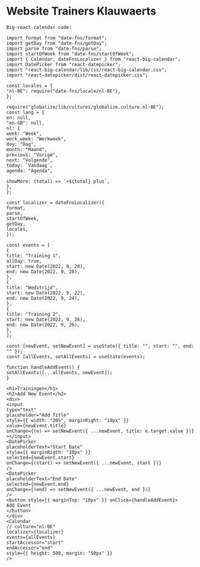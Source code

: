 # Website Trainers Klauwaerts

    Big-react-calendar code:

    import format from "date-fns/format";
    import getDay from "date-fns/getDay";
    import parse from "date-fns/parse";
    import startOfWeek from "date-fns/startOfWeek";
    import { Calendar, dateFnsLocalizer } from "react-big-calendar";
    import DatePicker from "react-datepicker";
    import "react-big-calendar/lib/css/react-big-calendar.css";
    import "react-datepicker/dist/react-datepicker.css";

    const locales = {
    "nl-BE": require("date-fns/locale/nl-BE"),
    };

    require("globalize/lib/cultures/globalize.culture.nl-BE");
    const lang = {
    en: null,
    "en-GB": null,
    nl: {
    week: "Week",
    work_week: "Werkweek",
    day: "Dag",
    month: "Maand",
    previous: "Vorige",
    next: "Volgende",
    today: `Vandaag`,
    agenda: "Agenda",

    showMore: (total) => `+${total} plus`,
    },
    };

    const localizer = dateFnsLocalizer({
    format,
    parse,
    startOfWeek,
    getDay,
    locales,
    });

    const events = [
    {
    title: "Training 1",
    allDay: true,
    start: new Date(2022, 9, 28),
    end: new Date(2022, 9, 28),
    },
    {
    title: "Wedstrijd",
    start: new Date(2022, 9, 22),
    end: new Date(2022, 9, 24),
    },
    {
    title: "Training 2",
    start: new Date(2022, 9, 26),
    end: new Date(2022, 9, 26),
    },
    ];

    const [newEvent, setNewEvent] = useState({ title: "", start: "", end: "" });
    const [allEvents, setAllEvents] = useState(events);

    function handleAddEvent() {
    setAllEvents([...allEvents, newEvent]);
    }

    <h1>Trainingen</h1>
    <h2>Add New Event</h2>
    <div>
    <input
    type="text"
    placeholder="Add Title"
    style={{ width: "20%", marginRight: "10px" }}
    value={newEvent.title}
    onChange={(e) => setNewEvent({ ...newEvent, title: e.target.value })}
    ></input>
    <DatePicker
    placeholderText="Start Date"
    style={{ marginRigth: "10px" }}
    selected={newEvent.start}
    onChange={(start) => setNewEvent({ ...newEvent, start })}
    />
    <DatePicker
    placeholderText="End Date"
    selected={newEvent.end}
    onChange={(end) => setNewEvent({ ...newEvent, end })}
    />
    <button style={{ marginTop: "10px" }} onClick={handleAddEvent}>
    Add Event
    </button>
    </div>
    <Calendar
    // culture="nl-BE"
    localizer={localizer}
    events={allEvents}
    startAccessor="start"
    endAccessor="end"
    style={{ height: 500, margin: "50px" }}
    />
